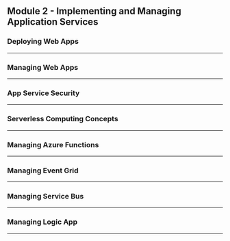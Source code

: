 ## Module 2 - Implementing and Managing Application Services  

### Deploying Web Apps


--- 

### Managing Web Apps


---

### App Service Security




---

### Serverless Computing Concepts


---
### Managing Azure Functions


---
### Managing Event Grid



---
### Managing Service Bus



---
### Managing Logic App



---